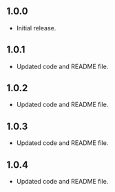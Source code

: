 ## 1.0.0

* Initial release.

## 1.0.1

* Updated code and README file.

## 1.0.2

* Updated code and README file.

## 1.0.3

* Updated code and README file.

## 1.0.4

* Updated code and README file.
